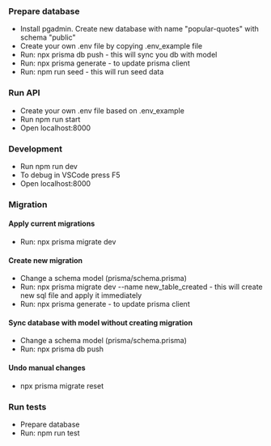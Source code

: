 ### Prepare database
- Install pgadmin. Create new database with name "popular-quotes" with schema "public"
- Create your own .env file by copying .env_example file
- Run: npx prisma db push - this will sync you db with model
- Run: npx prisma generate - to update prisma client
- Run: npm run seed - this will run seed data

### Run API
- Create your own .env file based on .env_example
- Run npm run start
- Open localhost:8000

### Development
- Run npm run dev
- To debug in VSCode press F5
- Open localhost:8000

### Migration
#### Apply current migrations
- Run: npx prisma migrate dev

#### Create new migration
- Change a schema model (prisma/schema.prisma)
- Run: npx prisma migrate dev --name new_table_created - this will create new sql file and apply it immediately
- Run: npx prisma generate - to update prisma client

#### Sync database with model without creating migration
- Change a schema model (prisma/schema.prisma)
- Run: npx prisma db push

#### Undo manual changes
- npx prisma migrate reset

### Run tests
- Prepare database
- Run: npm run test